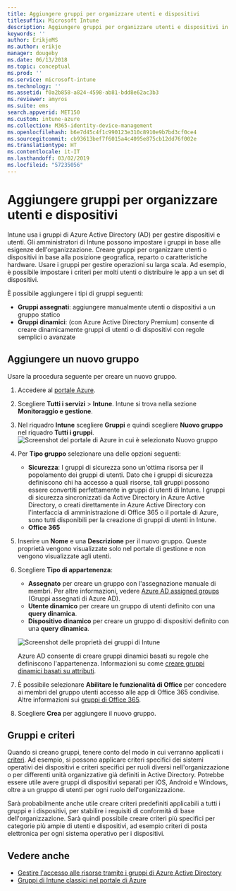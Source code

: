 ```yaml
---
title: Aggiungere gruppi per organizzare utenti e dispositivi
titlesuffix: Microsoft Intune
description: Aggiungere gruppi per organizzare utenti e dispositivi in base a posizione geografica, reparto o caratteristiche hardware.
keywords: ''
author: ErikjeMS
ms.author: erikje
manager: dougeby
ms.date: 06/13/2018
ms.topic: conceptual
ms.prod: ''
ms.service: microsoft-intune
ms.technology: ''
ms.assetid: f0a2b858-a824-4598-ab81-bdd8e62ac3b3
ms.reviewer: amyros
ms.suite: ems
search.appverid: MET150
ms.custom: intune-azure
ms.collection: M365-identity-device-management
ms.openlocfilehash: b6e7d45c4f1c990123e310c8910e9b7bd3cf0ce4
ms.sourcegitcommit: cb93613bef7f6015a4c4095e875cb12dd76f002e
ms.translationtype: HT
ms.contentlocale: it-IT
ms.lasthandoff: 03/02/2019
ms.locfileid: "57235056"
---
```

# <a name="add-groups-to-organize-users-and-devices"></a>Aggiungere gruppi per organizzare utenti e dispositivi
Intune usa i gruppi di Azure Active Directory (AD) per gestire dispositivi e utenti. Gli amministratori di Intune possono impostare i gruppi in base alle esigenze dell'organizzazione. Creare gruppi per organizzare utenti o dispositivi in base alla posizione geografica, reparto o caratteristiche hardware. Usare i gruppi per gestire operazioni su larga scala. Ad esempio, è possibile impostare i criteri per molti utenti o distribuire le app a un set di dispositivi.

È possibile aggiungere i tipi di gruppi seguenti:
- **Gruppi assegnati**: aggiungere manualmente utenti o dispositivi a un gruppo statico
- **Gruppi dinamici**: (con Azure Active Directory Premium) consente di creare dinamicamente gruppi di utenti o di dispositivi con regole semplici o avanzate

## <a name="add-a-new-group"></a>Aggiungere un nuovo gruppo

Usare la procedura seguente per creare un nuovo gruppo.
1. Accedere al [portale Azure](https://portal.azure.com).
2. Scegliere **Tutti i servizi** > **Intune**. Intune si trova nella sezione **Monitoraggio e gestione**.
3. Nel riquadro **Intune** scegliere **Gruppi** e quindi scegliere **Nuovo gruppo** nel riquadro **Tutti i gruppi**.
   ![Screenshot del portale di Azure in cui è selezionato Nuovo gruppo](./media/groups-add-new.png)
4. Per **Tipo gruppo** selezionare una delle opzioni seguenti:
    - **Sicurezza**: I gruppi di sicurezza sono un'ottima risorsa per il popolamento dei gruppi di utenti. Dato che i gruppi di sicurezza definiscono chi ha accesso a quali risorse, tali gruppi possono essere convertiti perfettamente in gruppi di utenti di Intune. I gruppi di sicurezza sincronizzati da Active Directory in Azure Active Directory, o creati direttamente in Azure Active Directory con l'interfaccia di amministrazione di Office 365 o il portale di Azure, sono tutti disponibili per la creazione di gruppi di utenti in Intune.
    - **Office 365**

5. Inserire un **Nome** e una **Descrizione** per il nuovo gruppo. Queste proprietà vengono visualizzate solo nel portale di gestione e non vengono visualizzate agli utenti.

6. Scegliere **Tipo di appartenenza**:
   - **Assegnato** per creare un gruppo con l'assegnazione manuale di membri. Per altre informazioni, vedere [Azure AD assigned groups](https://docs.microsoft.com/azure/active-directory/active-directory-groups-create-azure-portal) (Gruppi assegnati di Azure AD).
   - **Utente dinamico** per creare un gruppo di utenti definito con una **query dinamica**.
   - **Dispositivo dinamico** per creare un gruppo di dispositivi definito con una **query dinamica**.

   ![Screenshot delle proprietà dei gruppi di Intune](./media/groups-add-properties.png)

   Azure AD consente di creare gruppi dinamici basati su regole che definiscono l'appartenenza. Informazioni su come [creare gruppi dinamici basati su attributi](https://docs.microsoft.com/azure/active-directory/active-directory-groups-dynamic-membership-azure-portal).

7. È possibile selezionare **Abilitare le funzionalità di Office** per concedere ai membri del gruppo utenti accesso alle app di Office 365 condivise. Altre informazioni sui [gruppi di Office 365](https://support.office.com/article/Learn-about-Office-365-groups-b565caa1-5c40-40ef-9915-60fdb2d97fa2).
8. Scegliere **Crea** per aggiungere il nuovo gruppo.

## <a name="groups-and-policies"></a>Gruppi e criteri

Quando si creano gruppi, tenere conto del modo in cui verranno applicati i [criteri](device-compliance-get-started.md). Ad esempio, si possono applicare criteri specifici dei sistemi operativi dei dispositivi e criteri specifici per ruoli diversi nell'organizzazione o per differenti unità organizzative già definiti in Active Directory. Potrebbe essere utile avere gruppi di dispositivi separati per iOS, Android e Windows, oltre a un gruppo di utenti per ogni ruolo dell'organizzazione.

Sarà probabilmente anche utile creare criteri predefiniti applicabili a tutti i gruppi e i dispositivi, per stabilire i requisiti di conformità di base dell'organizzazione. Sarà quindi possibile creare criteri più specifici per categorie più ampie di utenti e dispositivi, ad esempio criteri di posta elettronica per ogni sistema operativo per i dispositivi.



## <a name="see-also"></a>Vedere anche
- [Gestire l'accesso alle risorse tramite i gruppi di Azure Active Directory](https://docs.microsoft.com/azure/active-directory/active-directory-manage-groups)
- [Gruppi di Intune classici nel portale di Azure](groups-get-started.md)
